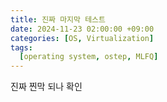 ```yaml
---
title: 진짜 마지막 테스트
date: 2024-11-23 02:00:00 +09:00
categories: [OS, Virtualization]
tags:
  [operating system, ostep, MLFQ]
---
```


진짜 찐막 되나 확인